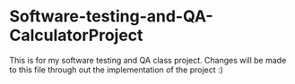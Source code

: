 # Software-testing-and-QA-CalculatorProject
This is for my software testing and QA class project.
Changes will be made to this file through out the implementation of the project :)
